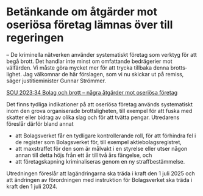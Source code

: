 # Betänkande om åtgärder mot oseriösa företag lämnas över till regeringen

– De kriminella nätverken använder systema­tiskt företag som verktyg för att begå brott. Det handlar inte minst om omfat­tande bedrägerier mot välfärden. Vi måste göra mycket mer för att trycka tillbaka denna brotts­lighet. Jag välkomnar de här förslagen, som vi nu skickar ut på remiss, säger justitie­minister Gunnar Strömmer.

[SOU 2023:34 Bolag och brott – några åtgärder mot oseriösa företag](/rattsliga-dokument/statens-offentliga-utredningar/2023/07/sou-202334/ "SOU 2023:34")

Det finns tydliga indika­tioner på att oseriösa företag används systema­tiskt inom den grova organi­serade brotts­ligheten, till exempel för att fuska med skatter eller bidrag av olika slag och för att tvätta pengar. Utredarens föreslår därför bland annat

* att Bolagsverket får en tydligare kontrol­lerande roll, för att förhindra fel i de register som Bolags­verket för, till exempel aktie­bolags­registret,
* att maxstraffet för den som är målvakt i en styrelse eller utser någon annan till detta höjs från ett år till två års fängelse, och
* att företags­kapning kriminali­seras genom en ny straff­bestämmelse.

Utredningen föreslår att lag­ändringarna ska träda i kraft den 1 juli 2025 och att ändringen av förord­ningen med instruktion för Bolags­verket ska träda i kraft den 1 juli 2024.
